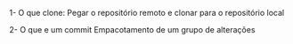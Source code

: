 1- O que clone:
Pegar o  repositório remoto e clonar para o repositório local

2- O que e um commit 
 Empacotamento de um grupo de alterações